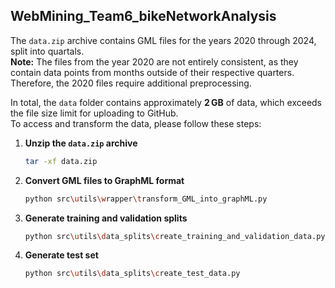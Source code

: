 ## WebMining_Team6_bikeNetworkAnalysis

The `data.zip` archive contains GML files for the years 2020 through 2024, split into quartals.  
**Note:** The files from the year 2020 are not entirely consistent, as they contain data points from months outside of their respective quarters. Therefore, the 2020 files require additional preprocessing.

In total, the `data` folder contains approximately **2 GB** of data, which exceeds the file size limit for uploading to GitHub.  
To access and transform the data, please follow these steps:

1. **Unzip the `data.zip` archive**  
   ```bash
   tar -xf data.zip

2. **Convert GML files to GraphML format**
    ```bash
    python src\utils\wrapper\transform_GML_into_graphML.py

3. **Generate training and validation splits**
    ```bash
    python src\utils\data_splits\create_training_and_validation_data.py

4. **Generate test set**
    ```bash
    python src\utils\data_splits\create_test_data.py


